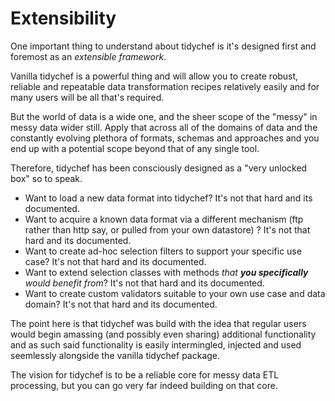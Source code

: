 # Extensibility

One important thing to understand about tidychef is it's designed first and foremost as an _extensible framework_.

Vanilla tidychef is a powerful thing and will allow you to create robust, reliable and repeatable data transformation recipes relatively easily and for many users will be all that's required.

But the world of data is a wide one, and the sheer scope of the "messy" in messy data wider still. Apply that across all of the domains of data and the constantly evolving plethora of formats, schemas and approaches and you end up with a potential scope beyond that of any single tool.

Therefore, tidychef has been consciously designed as a "very unlocked box" so to speak.

- Want to load a new data format into tidychef? It's not that hard and its documented.
- Want to acquire a known data format via a different mechanism (ftp rather than http say, or pulled from your own datastore) ? It's not that hard and its documented.
- Want to create ad-hoc selection filters to support your specific use case? It's not that hard and its documented.
- Want to extend selection classes with methods _that **you specifically** would benefit from_? It's not that hard and its documented.
- Want to create custom validators suitable to your own use case and data domain? It's not that hard and its documented.

The point here is that tidychef was build with the idea that regular users would begin amassing (and possibly even sharing) additional functionality and as such said functionality is easily intermingled, injected and used seemlessly alongside the vanilla tidychef package. 

The vision for tidychef is to be a reliable core for messy data ETL processing, but you can go very far indeed building on that core.